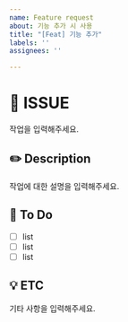```yaml
---
name: Feature request
about: 기능 추가 시 사용
title: "[Feat] 기능 추가"
labels: ''
assignees: ''

---
```


# 💫 ISSUE
작업을 입력해주세요.

## ✏️ Description
작업에 대한 설명을 입력해주세요.

## 📖 To Do
- [ ] list
- [ ] list
- [ ] list

## 💡 ETC
기타 사항을 입력해주세요.
